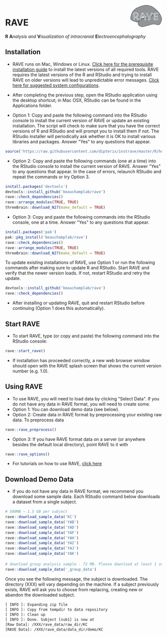 <img src="inst/assets/images/logo-md.jpg" width="20%" align="right" />

# RAVE

__R__ __A__*nalysis and* __V__*isualization of intracranial* __E__*lectroencephalography*


## Installation

* RAVE runs on Mac, Windows or Linux. [Click here for the prerequisite installation guide](./Installation.md) to install the latest versions of all required tools. RAVE requires the latest versions of the R and RStudio and trying to install RAVE on older versions will lead to unpredictable error messages. [Click here for suggested system configurations](./Requirements.md).

* After completing the previous step, open the RStudio application using the desktop shortcut; in Mac OSX, RStudio can be found in the Applications folder. 
* Option 1: Copy and paste the following command into the RStudio console to install the current version of RAVE or update an existing installation. The script will check to make sure that you have the correct versions of R and RStudio and will prompt you to install them if not. The RStudio installer will periodically ask whether it is OK to install various libraries and packages. Answer "Yes" to any questions that appear. 
```r
source('https://raw.githubusercontent.com/dipterix/instrave/master/R/hello.R', echo = FALSE)
```
* Option 2: Copy and paste the following commands (one at a time) into the RStudio console to install the current version of RAVE. Answer "Yes" to any questions that appear. In the case of errors, relaunch RStudio and repeat the commands or try Option 3. 
```r
install.packages('devtools')
devtools::install_github('beauchamplab/rave')
rave::check_dependencies()
rave::arrange_modules(TRUE, TRUE)
threeBrain::download_N27(make_default = TRUE)
```
* Option 3: Copy and paste the following commands into the RStudio console, one at a time. Answer "Yes" to any questions that appear. 
```r
install.packages('pak')
pak::pkg_install('beauchamplab/rave')
rave::check_dependencies()
rave::arrange_modules(TRUE, TRUE)
threeBrain::download_N27(make_default = TRUE)
```

To update existing installations of RAVE, use Option 1 or run the following commands after making sure to update R and RStudio. Start RAVE and verify that the newer version loads. If not, restart RStudio and retry the update.

```r
devtools::install_github('beauchamplab/rave')
rave::check_dependencies()
```

* After installing or updating RAVE, quit and restart RStudio before continuing (Option 1 does this automatically).

## Start RAVE 

* To start RAVE, type (or copy and paste) the following command into the RStudio console:
```r
rave::start_rave()
```
* If installation has proceeded correctly, a new web browser window should open with the RAVE splash screen that shows the current version number (e.g. 1.0).

## Using RAVE

* To use RAVE, you will need to load data by clicking "Select Data". If you do not have any data in RAVE format, you will need to create some. 
* Option 1: You can download demo data (see below).
* Option 2: Create data in RAVE format by preprocessing your existing raw data. To preprocess data 
```r
rave::rave_preprocess()
```
* Option 3: If you have RAVE format data on a server (or anywhere besides the default local directory), point RAVE to it with
```r
rave::rave_options()
```
* For tutorials on how to use RAVE, [click here](https://openwetware.org/wiki/Beauchamp:RAVE#Tutorials)

## Download Demo Data 

* If you do not have any data in RAVE format, we recommend you download some sample data. Each RStudio command below downloads a dataset from a single subject.
```r
# 500MB ~ 1.5 GB per subject
rave::download_sample_data('KC')
rave::download_sample_data('YAB')
rave::download_sample_data('YAD')
rave::download_sample_data('YAF')
rave::download_sample_data('YAH')
rave::download_sample_data('YAI')
rave::download_sample_data('YAJ')
rave::download_sample_data('YAK')

# download group analysis sample - 72 MB. Please download at least 1 subject above.
rave::download_sample_data('_group_data')
```

Once you see the following message, the subject is downloaded. The directory (XXX) will vary depending on the machine. If a subject previously exists, RAVE will ask you to choose from replacing, creating new or abandon the downloaded subject. 

```
[ INFO ]: Expanding zip file
[ INFO ]: Copy from tempdir to data repository
[ INFO ]: Clean up
[ INFO ]: Done. Subject [sub1] is now at 
[Raw Data]: /XXX/rave_data/raw_dir/KC
[RAVE Data]: /XXX/rave_data/data_dir/demo/KC
```





